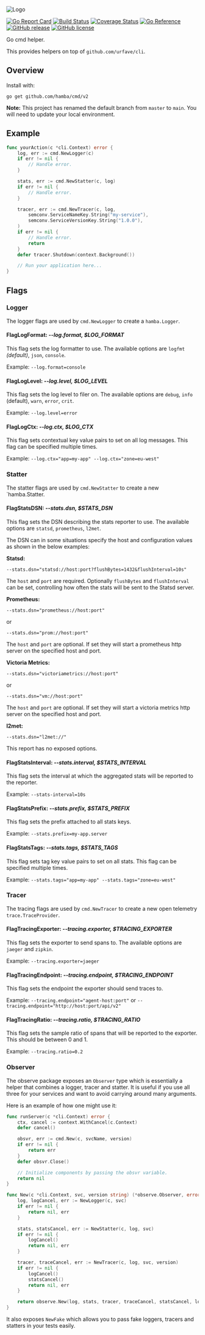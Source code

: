 ![Logo](http://svg.wiersma.co.za/hamba/project?title=cmd&tag=Go%20cmd%20helper)

[![Go Report Card](https://goreportcard.com/badge/github.com/hamba/cmd)](https://goreportcard.com/report/github.com/hamba/cmd)
[![Build Status](https://github.com/hamba/cmd/actions/workflows/test.yml/badge.svg)](https://github.com/hamba/cmd/actions)
[![Coverage Status](https://coveralls.io/repos/github/hamba/cmd/badge.svg?branch=master)](https://coveralls.io/github/hamba/cmd?branch=master)
[![Go Reference](https://pkg.go.dev/badge/github.com/hamba/cmd/v2.svg)](https://pkg.go.dev/github.com/hamba/cmd/v2)
[![GitHub release](https://img.shields.io/github/release/hamba/cmd.svg)](https://github.com/hamba/cmd/releases)
[![GitHub license](https://img.shields.io/badge/license-MIT-blue.svg)](https://raw.githubusercontent.com/hamba/cmd/master/LICENSE)

Go cmd helper. 

This provides helpers on top of `github.com/urfave/cli`.

## Overview

Install with:

```shell
go get github.com/hamba/cmd/v2
```

**Note:** This project has renamed the default branch from `master` to `main`. You will need to update your local environment.

## Example

```go
func yourAction(c *cli.Context) error {
    log, err := cmd.NewLogger(c)
	if err != nil {
		// Handle error.
	}

	stats, err := cmd.NewStatter(c, log)
	if err != nil {
		// Handle error.
	}

    tracer, err := cmd.NewTracer(c, log,
        semconv.ServiceNameKey.String("my-service"),
        semconv.ServiceVersionKey.String("1.0.0"),
    )
    if err != nil {
        // Handle error.
        return
    }
    defer tracer.Shutdown(context.Background())

    // Run your application here...
}
```

## Flags

### Logger

The logger flags are used by `cmd.NewLogger` to create a `hamba.Logger`.

#### FlagLogFormat: *--log.format, $LOG_FORMAT*

This flag sets the log formatter to use. The available options are `logfmt` *(default)*, `json`, `console`.

Example: `--log.format=console`

#### FlagLogLevel: *--log.level, $LOG_LEVEL*

This flag sets the log level to filer on. The available options are `debug`, `info` (default), `warn`, `error`, `crit`.

Example: `--log.level=error`

#### FlagLogCtx: *--log.ctx, $LOG_CTX*

This flag sets contextual key value pairs to set on all log messages. This flag can be specified multiple times.

Example: `--log.ctx="app=my-app" --log.ctx="zone=eu-west"`

### Statter

The statter flags are used by `cmd.NewStatter` to create a new `hamba.Statter.

#### FlagStatsDSN: *--stats.dsn, $STATS_DSN*

This flag sets the DSN describing the stats reporter to use. The available options are `statsd`, `prometheus`, `l2met`.

The DSN can in some situations specify the host and configuration values as shown in the below examples:

**Statsd:** 

`--stats.dsn="statsd://host:port?flushBytes=1432&flushInterval=10s"`

The `host` and `port` are required. Optionally `flushBytes` and `flushInterval` can be set, controlling how often the stats will
be sent to the Statsd server.

**Prometheus:**

`--stats.dsn="prometheus://host:port"`

or

`--stats.dsn="prom://host:port"`

The `host` and `port` are optional. If set they will start a prometheus http server on the specified host and port.

**Victoria Metrics:**

`--stats.dsn="victoriametrics://host:port"`

or

`--stats.dsn="vm://host:port"`

The `host` and `port` are optional. If set they will start a victoria metrics http server on the specified host and port.

**l2met:**

`--stats.dsn="l2met://"`

This report has no exposed options.

#### FlagStatsInterval: *--stats.interval, $STATS_INTERVAL*

This flag sets the interval at which the aggregated stats will be reported to the reporter.

Example: `--stats-interval=10s`

#### FlagStatsPrefix: *--stats.prefix, $STATS_PREFIX*

This flag sets the prefix attached to all stats keys.

Example: `--stats.prefix=my-app.server`

#### FlagStatsTags: *--stats.tags, $STATS_TAGS*

This flag sets tag key value pairs to set on all stats. This flag can be specified multiple times.

Example: `--stats.tags="app=my-app" --stats.tags="zone=eu-west"`

### Tracer

The tracing flags are used by `cmd.NewTracer` to create a new open telemetry `trace.TraceProvider`.

#### FlagTracingExporter: *--tracing.exporter, $TRACING_EXPORTER*

This flag sets the exporter to send spans to. The available options are `jaeger` and `zipkin`.

Example: `--tracing.exporter=jaeger`

#### FlagTracingEndpoint: *--tracing.endpoint, $TRACING_ENDPOINT*

This flag sets the endpoint the exporter should send traces to.

Example: `--tracing.endpoint="agent-host:port"` or `--tracing.endpoint="http://host:port/api/v2"`

#### FlagTracingRatio: *--tracing.ratio, $TRACING_RATIO*

This flag sets the sample ratio of spans that will be reported to the exporter. This should be between 0 and 1.

Example: `--tracing.ratio=0.2`

### Observer

The observe package exposes an `Observer` type which is essentially a helper that combines a logger, tracer and statter.
It is useful if you use all three for your services and want to avoid carrying around many arguments.

Here is an example of how one might use it:

```go
func runServer(c *cli.Context) error {
    ctx, cancel := context.WithCancel(c.Context)
    defer cancel()

    obsvr, err := cmd.New(c, svcName, version)
    if err != nil {
        return err
    }
    defer obsvr.Close()

    // Initialize components by passing the obsvr variable.
    return nil
}

func New(c *cli.Context, svc, version string) (*observe.Observer, error) {
	log, logCancel, err := NewLogger(c, svc)
	if err != nil {
		return nil, err
	}

	stats, statsCancel, err := NewStatter(c, log, svc)
	if err != nil {
		logCancel()
		return nil, err
	}

	tracer, traceCancel, err := NewTracer(c, log, svc, version)
	if err != nil {
		logCancel()
		statsCancel()
		return nil, err
	}

	return observe.New(log, stats, tracer, traceCancel, statsCancel, logCancel), nil
}
```

It also exposes `NewFake` which allows you to pass fake loggers, tracers and statters in your tests easily.
